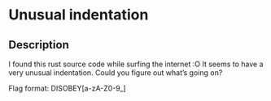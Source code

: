 # Unusual indentation

## Description

I found this rust source code while surfing the internet :O It seems to have a very unusual indentation.
Could you figure out what’s going on?

Flag format: DISOBEY\[a-zA-Z0-9_\]
